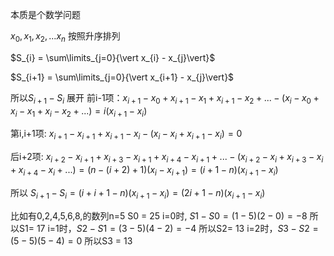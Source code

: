 本质是个数学问题

$x_{0},x_{1},x_{2},...x_{n}$ 按照升序排列

$S_{i} = \sum\limits_{j=0}{\vert x_{i} - x_{j}\vert}$

$S_{i+1} = \sum\limits_{j=0}{\vert x_{i+1} - x_{j}\vert}$

所以$S_{i+1} - S_{i}$ 展开
前i-1项：$x_{i+1} - x_{0} + x_{i+1} - x_{1} + x_{i+1} - x_{2} +... -(x_{i} - x_{0} + x_{i} - x_{1} + x_{i} - x_{2} + ...)=i(x_{i+1} - x_{i})$

第i,i+1项: $x_{i+1} - x_{i+1} + x_{i+1} - x_{i} -(x_{i} - x_{i} + x_{i+1} - x_{i}) = 0$

后i+2项: $x_{i+2} - x_{i+1} + x_{i+3} - x_{i+1} + x_{i+4} - x_{i+1} +... -(x_{i+2} - x_{i} + x_{i+3} - x_{i} + x_{i+4} - x_{i} + ...) = (n - (i+2) + 1)(x_{i} - x_{i+1}) = (i+1-n)(x_{i+1}-x_{i})$

所以 $S_{i+1} - S_{i} = (i+i+1-n)(x_{i+1}-x_{i})=(2i+1-n)(x_{i+1}-x_{i})$

 比如有0,2,4,5,6,8,的数列n=5
 S0 = 25
 i=0时, $S1 - S0 = (1-5)(2-0) = -8$ 所以S1= 17
 i=1时，$S2 - S1 = (3-5)(4-2) = -4$ 所以S2= 13
 i=2时，$S3 - S2 = (5-5)(5-4) = 0$  所以S3 = 13
 